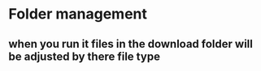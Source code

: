 # Folder management 

## when you run it files in the download folder will be adjusted by there file type